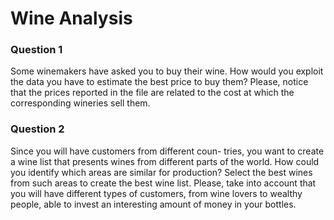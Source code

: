 # Wine Analysis

### Question 1  
Some winemakers have asked you to buy their wine. How would you exploit the data you have to estimate the best price to buy them?
Please, notice that the prices reported in the file are related to the cost at which the corresponding wineries sell them.

### Question 2 
Since you will have customers from different coun- tries, you want to create a wine list that presents wines from different parts of the world. How could you identify which areas are similar for production? Select the best wines from such areas to create the best wine list.
Please, take into account that you will have different types of customers, from wine lovers to wealthy people, able to invest an interesting amount of money in your bottles.
